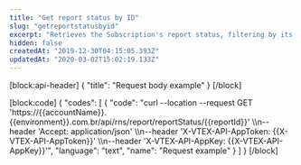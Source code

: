 ```yaml
---
title: "Get report status by ID"
slug: "getreportstatusbyid"
excerpt: "Retrieves the Subscription's report status, filtering by its reportId."
hidden: false
createdAt: "2019-12-30T04:15:05.393Z"
updatedAt: "2020-03-02T15:02:19.133Z"
---
```

[block:api-header]
{
  "title": "Request body example"
}
[/block]

[block:code]
{
  "codes": [
    {
      "code": "curl --location --request GET 'https://{{accountName}}.{{environment}}.com.br/api/rns/report/reportStatus/{{reportId}}' \\\n--header 'Accept: application/json' \\\n--header 'X-VTEX-API-AppToken: {{X-VTEX-API-AppToken}}' \\\n--header 'X-VTEX-API-AppKey: {{X-VTEX-API-AppKey}}'",
      "language": "text",
      "name": "Request example"
    }
  ]
}
[/block]
